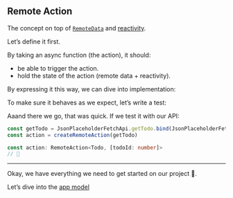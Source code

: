 ## Remote Action

The concept on top of [`RemoteData`](./2-remote-data.md) and [reactivity](./3-reactivity-system.md).

Let’s define it first.

By taking an async function (the action), it should:
- be able to trigger the action.
- hold the state of the action (remote data + reactivity).

By expressing it this way, we can dive into implementation:

<!-- include [code:ts] ./setup/RemoteAction.ts -->

To make sure it behaves as we expect, let’s write a test:

<!-- include [code:ts] ./setup/RemoteAction.spec.ts -->

Aaand there we go, that was quick. If we test it with our API:

```ts
const getTodo = JsonPlaceholderFetchApi.getTodo.bind(JsonPlaceholderFetchApi)
const action = createRemoteAction(getTodo)

const action: RemoteAction<Todo, [todoId: number]>
// 🎉
```

---

Okay, we have everything we need to get started on our project 🎉.

Let’s dive into the [app model](./5-app-model.md)
